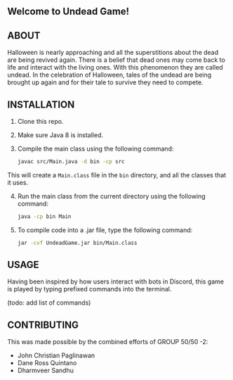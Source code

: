 ## Welcome to Undead Game!

## ABOUT

Halloween is nearly approaching and all the superstitions about the dead are being revived again. There is a belief that dead ones may come back to life and interact with the living ones. With this phenomenon they are called undead. In the celebration of Halloween, tales of the undead are being brought up again and for their tale to survive they need to compete. 

## INSTALLATION

1. Clone this repo.
2. Make sure Java 8 is installed.
3. Compile the main class using the following command:

    ```bash
    javac src/Main.java -d bin -cp src
    ```

  This will create a `Main.class` file in the `bin` directory, and all the classes that it uses.

4. Run the main class from the current directory using the following command:

    ```bash
    java -cp bin Main
    ```
    
5. To compile code into a .jar file, type the following command:

    ```bash
    jar -cvf UndeadGame.jar bin/Main.class
    ```

## USAGE

Having been inspired by how users interact with bots in Discord, this game is played by typing prefixed commands into the terminal.

(todo: add list of commands)

## CONTRIBUTING

This was made possible by the combined efforts of GROUP 50/50 -2:

- John Christian Paglinawan
- Dane Ross Quintano
- Dharmveer Sandhu
